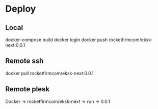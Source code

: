 # Deploy
## Local
docker-compose build
docker login 
docker push rocketfirmcom/eksk-next:0.0.1
## Remote ssh
docker pull rocketfirmcom/eksk-next:0.0.1
## Remote plesk
Docker -> rocketfirmcom/eksk-next -> run -> 0.0.1
